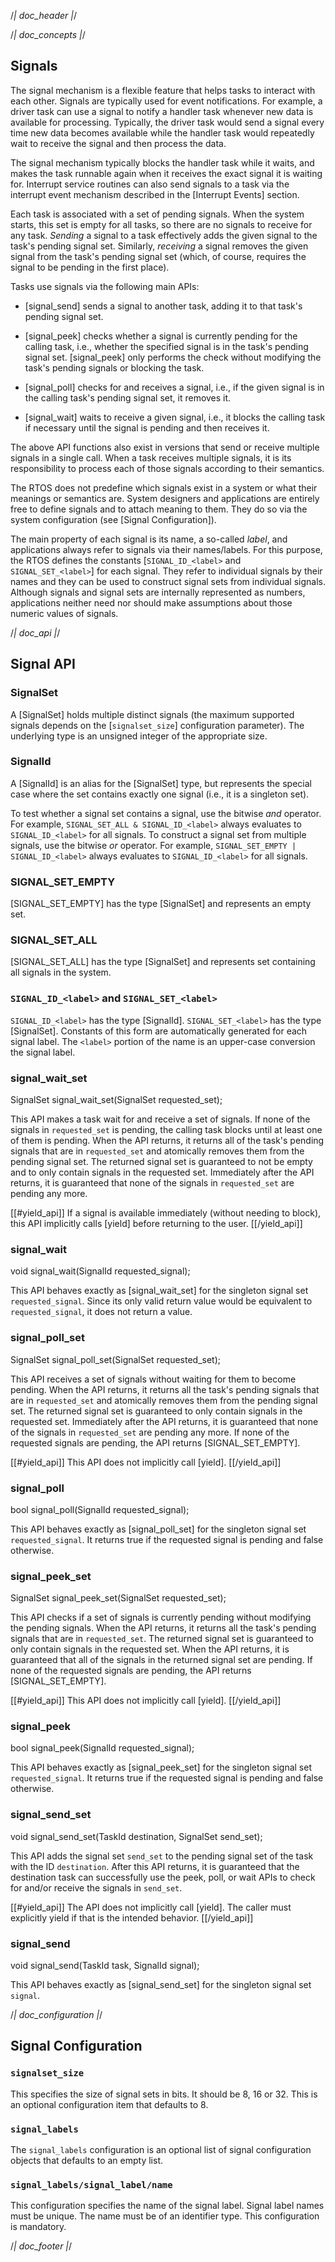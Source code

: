 /*| doc_header |*/

/*| doc_concepts |*/
## Signals

The signal mechanism is a flexible feature that helps tasks to interact with each other.
Signals are typically used for event notifications.
For example, a driver task can use a signal to notify a handler task whenever new data is available for processing.
Typically, the driver task would send a signal every time new data becomes available while the handler task would repeatedly wait to receive the signal and then process the data.

The signal mechanism typically blocks the handler task while it waits, and makes the task runnable again when it receives the exact signal it is waiting for.
Interrupt service routines can also send signals to a task via the interrupt event mechanism described in the [Interrupt Events] section.

Each task is associated with a set of pending signals.
When the system starts, this set is empty for all tasks, so there are no signals to receive for any task.
*Sending* a signal to a task effectively adds the given signal to the task's pending signal set.
Similarly, *receiving* a signal removes the given signal from the task's pending signal set (which, of course, requires the signal to be pending in the first place).


Tasks use signals via the following main APIs:

- [<span class="api">signal_send</span>] sends a signal to another task, adding it to that task's pending signal set.

- [<span class="api">signal_peek</span>] checks whether a signal is currently pending for the calling task, i.e., whether the specified signal is in the task's pending signal set.
[<span class="api">signal_peek</span>] only performs the check without modifying the task's pending signals or blocking the task.

- [<span class="api">signal_poll</span>] checks for and receives a signal, i.e., if the given signal is in the calling task's pending signal set, it removes it.

- [<span class="api">signal_wait</span>] waits to receive a given signal, i.e., it blocks the calling task if necessary until the signal is pending and then receives it.

The above API functions also exist in versions that send or receive multiple signals in a single call.
When a task receives multiple signals, it is its responsibility to process each of those signals according to their semantics.

The RTOS does not predefine which signals exist in a system or what their meanings or semantics are.
System designers and applications are entirely free to define signals and to attach meaning to them.
They do so via the system configuration (see [Signal Configuration]).

The main property of each signal is its name, a so-called *label*, and applications always refer to signals via their names/labels.
For this purpose, the RTOS defines the constants [`SIGNAL_ID_<label>` and `SIGNAL_SET_<label>`] for each signal.
They refer to individual signals by their names and they can be used to construct signal sets from individual signals.
Although signals and signal sets are internally represented as numbers, applications neither need nor should make assumptions about those numeric values of signals.

/*| doc_api |*/
## Signal API

### <span class="api">SignalSet</span>

A [<span class="api">SignalSet</span>] holds multiple distinct signals (the maximum supported signals depends on the [`signalset_size`] configuration parameter).
The underlying type is an unsigned integer of the appropriate size.

### <span class="api">SignalId</span>

A [<span class="api">SignalId</span>] is an alias for the [<span class="api">SignalSet</span>] type, but represents the special case where the set contains exactly one signal (i.e., it is a singleton set).

To test whether a signal set contains a signal, use the bitwise *and* operator.
For example, `SIGNAL_SET_ALL & SIGNAL_ID_<label>` always evaluates to `SIGNAL_ID_<label>` for all signals.
To construct a signal set from multiple signals, use the bitwise *or* operator.
For example, `SIGNAL_SET_EMPTY | SIGNAL_ID_<label>` always evaluates to `SIGNAL_ID_<label>` for all signals.

### <span class="api">SIGNAL_SET_EMPTY</span>

[<span class="api">SIGNAL_SET_EMPTY</span>] has the type [<span class="api">SignalSet</span>] and represents an empty set.

### <span class="api">SIGNAL_SET_ALL</span>

[<span class="api">SIGNAL_SET_ALL</span>] has the type [<span class="api">SignalSet</span>] and represents set containing all signals in the system.

### `SIGNAL_ID_<label>` and `SIGNAL_SET_<label>`

`SIGNAL_ID_<label>` has the type [<span class="api">SignalId</span>].
`SIGNAL_SET_<label>` has the type [<span class="api">SignalSet</span>].
Constants of this form are automatically generated for each signal label.
The `<label>` portion of the name is an upper-case conversion the signal label.

### <span class="api">signal_wait_set</span>

<div class="codebox">SignalSet signal_wait_set(SignalSet requested_set);</div>

This API makes a task wait for and receive a set of signals.
If none of the signals in `requested_set` is pending, the calling task blocks until at least one of them is pending.
When the API returns, it returns all of the task's pending signals that are in `requested_set` and atomically removes them from the pending signal set.
The returned signal set is guaranteed to not be empty and to only contain signals in the requested set.
Immediately after the API returns, it is guaranteed that none of the signals in `requested_set` are pending any more.

[[#yield_api]]
If a signal is available immediately (without needing to block), this API implicitly calls [<span class="api">yield</span>] before returning to the user.
[[/yield_api]]

### <span class="api">signal_wait</span>

<div class="codebox">void signal_wait(SignalId requested_signal);</div>

This API behaves exactly as [<span class="api">signal_wait_set</span>] for the singleton signal set `requested_signal`.
Since its only valid return value would be equivalent to `requested_signal`, it does not return a value.

### <span class="api">signal_poll_set</span>

<div class="codebox">SignalSet signal_poll_set(SignalSet requested_set);</div>

This API receives a set of signals without waiting for them to become pending.
When the API returns, it returns all the task's pending signals that are in `requested_set` and atomically removes them from the pending signal set.
The returned signal set is guaranteed to only contain signals in the requested set.
Immediately after the API returns, it is guaranteed that none of the signals in `requested_set` are pending any more.
If none of the requested signals are pending, the API returns [<span class="api">SIGNAL_SET_EMPTY</span>].

[[#yield_api]]
This API does not implicitly call [<span class="api">yield</span>].
[[/yield_api]]

### <span class="api">signal_poll</span>

<div class="codebox">bool signal_poll(SignalId requested_signal);</div>

This API behaves exactly as [<span class="api">signal_poll_set</span>] for the singleton signal set `requested_signal`.
It returns true if the requested signal is pending and false otherwise.

### <span class="api">signal_peek_set</span>

<div class="codebox">SignalSet signal_peek_set(SignalSet requested_set);</div>

This API checks if a set of signals is currently pending without modifying the pending signals.
When the API returns, it returns all the task's pending signals that are in `requested_set`.
The returned signal set is guaranteed to only contain signals in the requested set.
When the API returns, it is guaranteed that all of the signals in the returned signal set are pending.
If none of the requested signals are pending, the API returns [<span class="api">SIGNAL_SET_EMPTY</span>].

[[#yield_api]]
This API does not implicitly call [<span class="api">yield</span>].
[[/yield_api]]

### <span class="api">signal_peek</span>

<div class="codebox">bool signal_peek(SignalId requested_signal);</div>

This API behaves exactly as [<span class="api">signal_peek_set</span>] for the singleton signal set `requested_signal`.
It returns true if the requested signal is pending and false otherwise.

### <span class="api">signal_send_set</span>

<div class="codebox">void signal_send_set(TaskId destination, SignalSet send_set);</div>

This API adds the signal set `send_set` to the pending signal set of the task with the ID `destination`.
After this API returns, it is guaranteed that the destination task can successfully use the peek, poll, or wait APIs to check for and/or receive the signals in `send_set`.

[[#yield_api]]
The API does not implicitly call [<span class="api">yield</span>].
The caller must explicitly yield if that is the intended behavior.
[[/yield_api]]

### <span class="api">signal_send</span>

<div class="codebox">void signal_send(TaskId task, SignalId signal);</div>

This API behaves exactly as [<span class="api">signal_send_set</span>] for the singleton signal set `signal`.

/*| doc_configuration |*/
## Signal Configuration

### `signalset_size`

This specifies the size of signal sets in bits.
It should be 8, 16 or 32.
This is an optional configuration item that defaults to 8.

### `signal_labels`

The `signal_labels` configuration is an optional list of signal configuration objects that defaults to an empty list.

### `signal_labels/signal_label/name`

This configuration specifies the name of the signal label.
Signal label names must be unique.
The name must be of an identifier type.
This configuration is mandatory.

/*| doc_footer |*/
